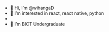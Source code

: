 - 👋 Hi, I’m @wihangaD
- 👀 I’m interested in react, react native, python
-  
- 🌱 I’m BICT Undergraduate

<!---
wihangaD/wihangaD is a ✨ special ✨ repository because its `README.md` (this file) appears on your GitHub profile.
You can click the Preview link to take a look at your changes.
--->

